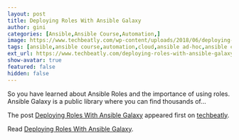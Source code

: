 ```yaml
---
layout: post
title: Deploying Roles With Ansible Galaxy
author: gini
categories: [Ansible,Ansible Course,Automation,]
image: https://www.techbeatly.com/wp-content/uploads/2018/06/deploying-roles-with-ansible-galaxy-1024x576.png
tags: [ansible,ansible course,automation,cloud,ansible ad-hoc,ansible command,ansible doc,ansible inventory,ansible training,ansible-galaxy,]
ext_url: https://www.techbeatly.com/deploying-roles-with-ansible-galaxy/
show-avatar: true
featured: false
hidden: false
---
```


<p>So you have learned about Ansible Roles and the importance of using roles. Ansible Galaxy is a public library where you can find thousands of&#46;&#46;&#46;</p>
<p>The post <a href="https://www.techbeatly.com/deploying-roles-with-ansible-galaxy/">Deploying Roles With Ansible Galaxy</a> appeared first on <a href="https://www.techbeatly.com">techbeatly</a>.</p>

Read [Deploying Roles With Ansible Galaxy](https://www.techbeatly.com/deploying-roles-with-ansible-galaxy/).